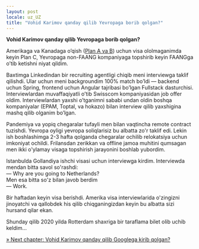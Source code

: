 ```yaml
---
layout: post
locale: uz_UZ
title: "Vohid Karimov qanday qilib Yevropaga borib qolgan?"
---
```


**Vohid Karimov qanday qilib Yevropaga borib qolgan?**

Amerikaga va Kanadaga o’qish ([Plan A va B](https://t.me/vovopapcom/427)) uchun visa ololmaganimda keyin Plan C, Yevropaga non-FAANG kompaniyaga topshirib keyin FAANGga o’tib ketishni niyat qildim.

Baxtimga Linkedindan bir recruiting agentligi chiqib meni interviewga taklif qilishdi. Ular uchun meni backgroundim 100% match bo’ldi — backend uchun Spring, frontend uchun Angular tajribasi bo’lgan Fullstack dasturchisi. Interviewlardan muvaffaqiyatli o’tib Swisscom kompaniyasidan job offer oldim. Interviewlardan yaxshi o’tganimni sababi undan oldin boshqa kompaniyalar (EPAM, Toptal, va hokazo) bilan interview qilib yaxshigina mashq qilib olganim bo’lgan.

Pandemiya va yopiq chegaralar tufayli men bilan vaqtincha remote contract tuzishdi. Yevropa oyligi yevropa soliqlarisiz bu albatta zo'r taklif edi. Lekin ish boshlashimga 2-3 hafta qolganda chegaralar ochilib relokatsiya uchun imkoniyat ochildi. Frilansdan zerikkan va offline jamoa muhitini qumsagan men ikki o'ylamay visaga topshirish jarayonini boshlab yubordim.

Istanbulda Gollandiya ishchi visasi uchun interviewga kirdim. Interviewda mendan bitta savol so'rashdi:\
— Why are you going to Netherlands?\
Men esa bitta so'z bilan javob berdim\
— Work. 

Bir haftadan keyin visa berishdi. Amerika visa interviewlarida o'zingizni jinoyatchi va qallobdek his qilib chiqganingizdan keyin bu albatta sizi hursand qilar ekan.

Shunday qilib 2020 yilda Rotterdam shaxriga bir taraflama bilet olib uchib keldim...

[» Next chapter: Vohid Karimov qanday qilib Googlega kirib qolgan?](/2024/01/11/Vohid-Karimov-qanday-qilib-Googlega-kirib-qolgan.html)